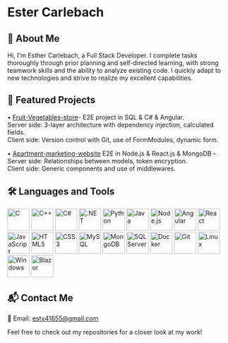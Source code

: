 # Ester Carlebach

## 🌟 **About Me**

Hi, I'm Esther Carlebach, a Full Stack Developer. I complete tasks thoroughly through prior planning and self-directed learning, with strong teamwork skills and the ability to analyze existing code. I quickly adapt to new technologies and strive to realize my excellent capabilities.
## 📁 **Featured Projects**
 
• [Fruit-Vegetables-store](https://github.com/Ester-Carlebach/Fruit-Vegetables-store.git)- E2E project in SQL & C# & Angular.  
Server side: 3-layer architecture with dependency injection, calculated fields.  
Client side: Version control with Git, use of FormModules, dynamic form.

• [Apartment-marketing-website](https://github.com/Ester-Carlebach/Apartment-marketing-website.git) E2E in Node.js & React.js & MongoDB –   
Server side: Relationships between models, token encryption.   
Client side: Generic components and use of middlewares.

## 🛠️ **Languages and Tools**  
<p align="left">
   <img src="https://img.icons8.com/color/48/000000/c-programming.png" alt="C" title="C" width="50" height="50"/>
   <img src="https://img.icons8.com/color/48/000000/c-plus-plus-logo.png" alt="C++" title="C++" width="50" height="50"/>
   <img src="https://img.icons8.com/color/48/000000/c-sharp-logo.png" alt="C#" title="C#" width="50" height="50"/>
   <img src="https://img.icons8.com/color/48/000000/net-framework.png" alt=".NET" title=".NET" width="50" height="50"/>
   <img src="https://img.icons8.com/color/48/000000/python--v1.png" alt="Python" title="Python" width="50" height="50"/>
   <img src="https://img.icons8.com/color/48/000000/java-coffee-cup-logo.png" alt="Java" title="Java" width="50" height="50"/>
   <img src="https://img.icons8.com/color/48/000000/nodejs.png" alt="Node.js" title="Node.js" width="50" height="50"/>
   <img src="https://img.icons8.com/color/48/000000/angularjs.png" alt="Angular" title="Angular" width="50" height="50"/>
   <img src="https://img.icons8.com/color/48/000000/react-native.png" alt="React" title="React" width="50" height="50"/>
   <img src="https://img.icons8.com/color/48/000000/javascript.png" alt="JavaScript" title="JavaScript" width="50" height="50"/>
   <img src="https://img.icons8.com/color/48/000000/html-5.png" alt="HTML5" title="HTML5" width="50" height="50"/>
   <img src="https://img.icons8.com/color/48/000000/css3.png" alt="CSS3" title="CSS3" width="50" height="50"/>
   <img src="https://img.icons8.com/color/48/000000/mysql-logo.png" alt="MySQL" title="MySQL" width="50" height="50"/>
   <img src="https://img.icons8.com/color/48/000000/mongodb.png" alt="MongoDB" title="MongoDB" width="50" height="50"/>
   <img src="https://img.icons8.com/color/48/000000/microsoft-sql-server.png" alt="SQL Server" title="SQL Server" width="50" height="50"/>
   <img src="https://img.icons8.com/color/48/000000/docker.png" alt="Docker" title="Docker" width="50" height="50"/>
   <img src="https://img.icons8.com/color/48/000000/git.png" alt="Git" title="Git" width="50" height="50"/>
   <img src="https://img.icons8.com/color/48/000000/linux.png" alt="Linux" title="Linux" width="50" height="50"/>
   <img src="https://img.icons8.com/color/48/000000/windows-10.png" alt="Windows" title="Windows" width="50" height="50"/>
   <img src="https://upload.wikimedia.org/wikipedia/commons/thumb/d/d0/Blazor.png/120px-Blazor.png" alt="Blazor" title="Blazor" width="50" height="50"/>
</p>


## 📬 **Contact Me**  
📧 Email: [esty41655@gmail.com](mailto:esty41655@gmail.com)  

Feel free to check out my repositories for a closer look at my work!
